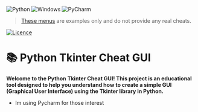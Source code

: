 ![Python](https://img.shields.io/badge/python-3670A0?style=for-the-badge&logo=python&logoColor=ffdd54)
![Windows](https://img.shields.io/badge/Windows-0078D6?style=for-the-badge&logo=windows&logoColor=white)
![PyCharm](https://img.shields.io/badge/pycharm-143?style=for-the-badge&logo=pycharm&logoColor=black&color=black&labelColor=green)

> [These menus](https://github.com/Mike4947/Cheat/releases) are examples only and do not provide any real cheats.


[![Licence](https://img.shields.io/github/license/Ileriayo/markdown-badges?style=for-the-badge)](./LICENSE)


# 📚 Python Tkinter Cheat GUI

**Welcome to the **Python Tkinter Cheat GUI**! This project is an educational tool designed to help you understand how to create a simple GUI (Graphical User Interface) using the Tkinter library in Python.**

* Im using Pycharm for those interest
